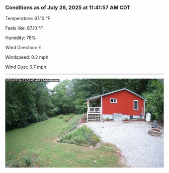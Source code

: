 ### Conditions as of July 26, 2025 at 11:41:57 AM CDT 

Temperature: 87.10 &deg;F

Feels like: 87.10 &deg;F

Humidity: 76%

Wind Direction: E

Windspeed: 0.2 mph

Wind Gust: 0.7 mph

---

<img src="./images/latest.jpeg"/>

